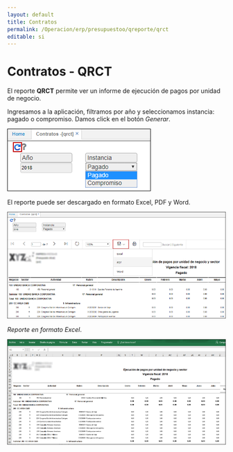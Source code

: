 ```yaml
---
layout: default
title: Contratos
permalink: /Operacion/erp/presupuestoo/qreporte/qrct
editable: si
---
```


# Contratos - QRCT

El reporte **QRCT** permite ver un informe de ejecución de pagos por unidad de negocio.

Ingresamos a la aplicación, filtramos por año y seleccionamos instancia: pagado o compromiso. Damos click en el botón _Generar_.  

![](qrct.png)

El reporte puede ser descargado en formato Excel, PDF y Word.   

![](qrct1.png)

_Reporte en formato Excel_.  

![](qrct2.png)